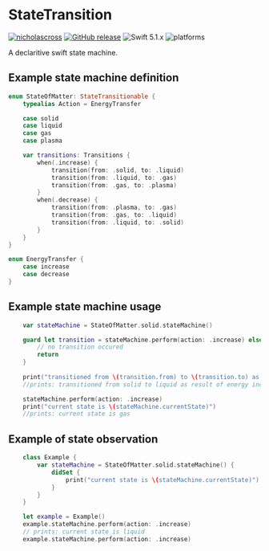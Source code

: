 # StateTransition
[![nicholascross](https://circleci.com/gh/nicholascross/StateTransition.svg?style=svg)](https://app.circleci.com/pipelines/github/nicholascross/StateTransition)
[![GitHub release](https://img.shields.io/github/release/nicholascross/StateTransition.svg)](https://github.com/nicholascross/StateTransition/releases) 
![Swift 5.1.x](https://img.shields.io/badge/Swift-5.0.x-orange.svg) 
![platforms](https://img.shields.io/badge/platforms-iOS%20%7C%20macOS%20%7C%20watchOS%20%7C%20tvOS%20-lightgrey.svg)

A declaritive swift state machine.

## Example state machine definition

```swift
enum StateOfMatter: StateTransitionable {
    typealias Action = EnergyTransfer

    case solid
    case liquid
    case gas
    case plasma

    var transitions: Transitions {
        when(.increase) {
            transition(from: .solid, to: .liquid)
            transition(from: .liquid, to: .gas)
            transition(from: .gas, to: .plasma)
        }
        when(.decrease) {
            transition(from: .plasma, to: .gas)
            transition(from: .gas, to: .liquid)
            transition(from: .liquid, to: .solid)
        }
    }
}

enum EnergyTransfer {
    case increase
    case decrease
}
```

## Example state machine usage

```swift
    var stateMachine = StateOfMatter.solid.stateMachine()

    guard let transition = stateMachine.perform(action: .increase) else {
        // no transition occured
        return
    }
    
    print("transitioned from \(transition.from) to \(transition.to) as result of energy \(transition.action)")
    //prints: transitioned from solid to liquid as result of energy increase

    stateMachine.perform(action: .increase)
    print("current state is \(stateMachine.currentState)")
    //prints: current state is gas
```

## Example of state observation

```swift
    class Example {
        var stateMachine = StateOfMatter.solid.stateMachine() {
            didSet {
                print("current state is \(stateMachine.currentState)")
            }
        }
    }

    let example = Example()
    example.stateMachine.perform(action: .increase)
    // prints: current state is liquid
    example.stateMachine.perform(action: .increase)
``` 
